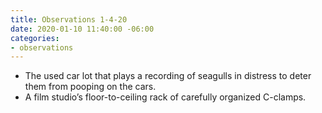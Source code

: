 ```yaml
---
title: Observations 1-4-20
date: 2020-01-10 11:40:00 -06:00
categories:
- observations
---
```


- The used car lot that plays a recording of seagulls in distress to deter them from pooping on the cars.
- A film studio’s floor-to-ceiling rack of carefully organized C-clamps.